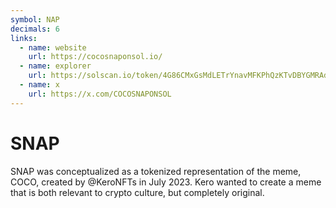 ```yaml
---
symbol: NAP
decimals: 6
links:
  - name: website
    url: https://cocosnaponsol.io/
  - name: explorer
    url: https://solscan.io/token/4G86CMxGsMdLETrYnavMFKPhQzKTvDBYGMRAdVtr72nu
  - name: x
    url: https://x.com/COCOSNAPONSOL
---
```


# SNAP

SNAP was conceptualized as a tokenized representation of the meme, COCO, created by @KeroNFTs in July 2023. Kero wanted to create a meme that is both relevant to crypto culture, but completely original.
